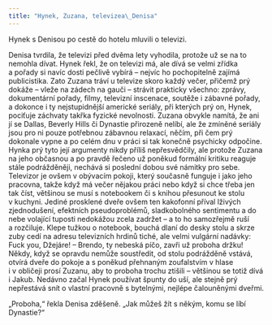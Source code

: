 ```yaml
---
title: "Hynek, Zuzana, televizea\_Denisa"
---
```


Hynek s Denisou po cestě do hotelu mluvili o televizi.

  

Denisa tvrdila, že televizi před dvěma lety vyhodila, protože už se na to nemohla dívat. Hynek řekl, že on televizi má, ale dívá se velmi zřídka a pořady si navíc dosti pečlivě vybírá – nejvíc ho pochopitelně zajímá publicistika. Zato Zuzana tráví u televize skoro každý večer, přičemž prý dokáže – vleže na zádech na gauči – strávit prakticky všechno: zprávy, dokumentární pořady, filmy, televizní inscenace, soutěže i zábavné pořady, a dokonce i ty nejstupidnější americké seriály, při kterých prý on, Hynek, pociťuje záchvaty takřka fyzické nevolnosti. Zuzana obvykle namítá, že ani jí se Dallas, Beverly Hills či Dynastie přirozeně nelíbí, ale že zmíněné seriály jsou pro ni pouze potřebnou zábavnou relaxací, něčím, při čem prý dokonale vypne a po celém dnu v práci si tak konečně psychicky odpočine. Hynka prý tyto její argumenty nikdy příliš nepřesvědčily, ale protože Zuzana na jeho občasnou a po pravdě řečeno už poněkud formální kritiku reaguje stále podrážděněji, nechává si poslední dobou své námitky pro sebe. Televizor je ovšem v obývacím pokoji, který současně funguje i jako jeho pracovna, takže když má večer nějakou práci nebo když si chce třeba jen tak číst, většinou se musí s notebookem či s knihou přesunout ke stolu v kuchyni. Jediné prosklené dveře ovšem ten kakofonní příval lživých zjednodušení, efektních pseudoproblémů, sladkobolného sentimentu a do nebe volající tuposti nedokážou zcela zadržet – a to ho samozřejmě ruší a rozčiluje. Klepe tužkou o notebook, bouchá dlaní do desky stolu a skrze zuby cedí na adresu televizních hrdinů tiché, ale velmi vulgární nadávky: Fuck you, Džejáre! – Brendo, ty nebeská píčo, zavři už proboha držku! Někdy, když se opravdu nemůže soustředit, od stolu podrážděně vstává, otvírá dveře do pokoje a s poněkud přehnaným zoufalstvím v hlase i v obličeji prosí Zuzanu, aby to proboha trochu ztišili – většinou se totiž dívá i Jakub. Nedávno začal Hynek používat špunty do uší, ale stejně prý nepřestává snít o vlastní pracovně s bytelnými, nejlépe čalouněnými dveřmi.

„Proboha,“ řekla Denisa zděšeně. „Jak můžeš žít s někým, komu se líbí Dynastie?“
